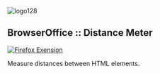 
![logo128](https://github.com/browseroffice/distance-meter/assets/118929456/a798fcb3-f3c6-41bd-b4fa-802e7069e241)
## BrowserOffice :: Distance Meter

[![Firefox Exension](https://img.shields.io/amo/v/distance-meter.svg?label=firefox)](https://addons.mozilla.org/firefox/addon/distance-meter/)

Measure distances between HTML elements.
